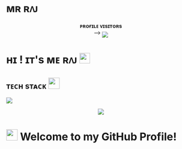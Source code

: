 # ᴍʀ ʀᴧᴊ
<p align="center">
    <b>ᴘʀᴏғɪʟᴇ ᴠɪsɪᴛᴏʀs</b><br>
 -->    <img align="middle" src="https://profile-counter.glitch.me/CodingLearning301/count.svg" />
</p>

<h1>ʜɪ ! ɪᴛ's ᴍᴇ ʀᴧᴊ <img src="https://raw.githubusercontent.com/MartinHeinz/MartinHeinz/master/wave.gif" width="28"></h1>

<h2>ᴛᴇᴄʜ sᴛᴀᴄᴋ <img
src="https://camo.githubusercontent.com/63371d36886ee658f5a97401f393e1ab1684b2fd3de674b8f5efc7d410b2a3d0/68747470733a2f2f6d656469612e67697068792e636f6d2f6d656469612f57556c706c634d704f43456d5447427442572f67697068792e676966" width="30"</img></h2>

![](https://skillicons.dev/icons?i=python,git,github,html,sqlite,mysql,postgres,redis)

<p align="center">
  <a href="https://t.me/Mr_Raj_Op"><img src="https://user-images.githubusercontent.com/77770753/117139498-f081c400-adc9-11eb-9aaf-f895a54ecc67.gif"></a>
    </p>
<p align="center">

</p>

<h3>

# <img src="https://raw.githubusercontent.com/MartinHeinz/MartinHeinz/master/wave.gif" width="30px"> Welcome to my GitHub Profile!
